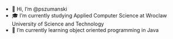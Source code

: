 - 👋 Hi, I’m @pszumanski
- 🎓 I’m currently studying Applied Computer Science at Wroclaw University of Science and Technology
- 🌱 I’m currently learning object oriented programming in Java

<!---
pszumanski/pszumanski is a ✨ special ✨ repository because its `README.md` (this file) appears on your GitHub profile.
You can click the Preview link to take a look at your changes.
--->

